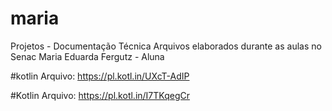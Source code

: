 # maria
Projetos - Documentação Técnica
Arquivos elaborados durante as aulas no Senac
Maria Eduarda Fergutz - Aluna

#kotlin
Arquivo: https://pl.kotl.in/UXcT-AdIP

#Kotlin
Arquivo: https://pl.kotl.in/I7TKqegCr
